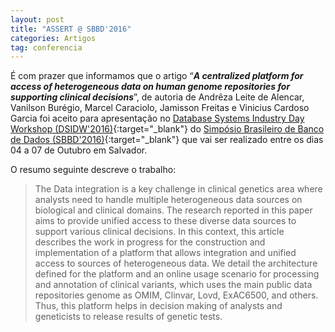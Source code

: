 ```yaml
---
layout: post
title: "ASSERT @ SBBD'2016"
categories: Artigos
tag: conferencia
---
```


É com prazer que informamos que o artigo “_**A centralized platform for access of heterogeneous data on human genome repositories for supporting clinical decisions**_”, de autoria de Andrêza Leite de Alencar, Vanilson Burégio, Marcel Caraciolo, Jamisson Freitas e Vinicius Cardoso Garcia foi aceito para apresentação no [Database Systems Industry Day Workshop (DSIDW'2016)](http://sbbd2016.fpc.ufba.br/en/chamada-dsidw/){:target="_blank"} do [Simpósio Brasileiro de Banco de Dados (SBBD'2016)](http://sbbd2016.fpc.ufba.br/en/){:target="_blank"} que vai ser realizado entre os dias 04 a 07 de Outubro em Salvador.

O resumo seguinte descreve o trabalho:

> The Data integration is a key challenge in clinical genetics area where analysts need to handle multiple heterogeneous data sources on biological and clinical domains. The research reported in this paper aims to provide unified access to these diverse data sources to support various clinical decisions. In this context, this article describes the work in progress for the construction and implementation of a platform that allows integration and unified access to sources of heterogeneous data. We detail the architecture defined for the platform and an online usage scenario for processing and annotation of clinical variants, which uses the main public data repositories genome as OMIM, Clinvar, Lovd, ExAC6500, and others. Thus, this platform helps in decision making of analysts and geneticists to release results of genetic tests.